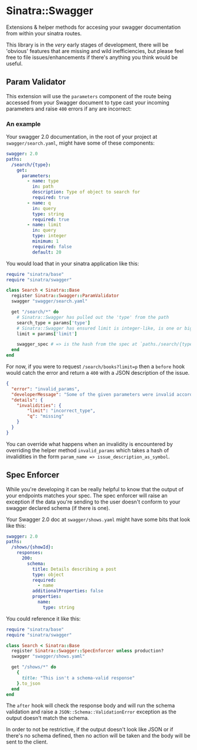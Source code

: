 # Sinatra::Swagger

Extensions & helper methods for accesing your swagger documentation from within your sinatra routes.

This library is in the *very* early stages of development, there will be 'obvious' features that are missing and wild inefficiencies, but please feel free to file issues/enhancements if there's anything you think would be useful.

## Param Validator

This extension will use the `parameters` component of the route being accessed from your Swagger document to type cast your incoming parameters and raise `400` errors if any are incorrect:

### An example

Your swagger 2.0 documentation, in the root of your project at `swagger/search.yaml`, might have some of these components:

```yaml
swagger: 2.0
paths:
  /search/{type}:
    get:
      parameters:
        - name: type
          in: path
          description: Type of object to search for
          required: true
        - name: q
          in: query
          type: string
          required: true
        - name: limit
          in: query
          type: integer
          minimum: 1
          required: false
          default: 20
```

You would load that in your sinatra application like this:

```ruby
require "sinatra/base"
require "sinatra/swagger"

class Search < Sinatra::Base
  register Sinatra::Swagger::ParamValidator
  swagger "swagger/search.yaml"

  get "/search/*" do
    # Sinatra::Swagger has pulled out the 'type' from the path
    search_type = params['type']
    # Sinatra::Swagger has ensured limit is integer-like, is one or bigger, and will be set to 20 if not given by the user
    limit = params['limit']

    swagger_spec # => is the hash from the spec at `paths./search/{type}.get`
  end
end
```

For now, if you were to request `/search/books?limit=p` then a `before` hook would catch the error and return a `400` with a JSON description of the issue.

```json
{
  "error": "invalid_params",
  "developerMessage": "Some of the given parameters were invalid according to the Swagger spec.",
  "details": {
    "invalidities": {
        "limit": "incorrect_type",
        "q": "missing"
    }
  }
}
```

You can override what happens when an invalidity is encountered by overriding the helper method `invalid_params` which takes a hash of invalidities in the form `param_name => issue_description_as_symbol`.

## Spec Enforcer

While you're developing it can be really helpful to know that the output of your endpoints matches your spec. The spec enforcer will raise an exception if the data you're sending to the user doesn't conform to your swagger declared schema (if there is one).

Your Swagger 2.0 doc at `swagger/shows.yaml` might have some bits that look like this:

```yaml
swagger: 2.0
paths:
  /shows/{showId}:
    responses:
      200:
        schema:
          title: Details describing a post
          type: object
          required:
            - name
          additionalProperties: false
          properties:
            name:
              type: string
```

You could reference it like this:

```ruby
require "sinatra/base"
require "sinatra/swagger"

class Search < Sinatra::Base
  register Sinatra::Swagger::SpecEnforcer unless production?
  swagger "swagger/shows.yaml"

  get "/shows/*" do
    {
      title: "This isn't a schema-valid response"
    }.to_json
  end
end
```

The `after` hook will check the response body and will run the schema validation and raise a `JSON::Schema::ValidationError` exception as the output doesn't match the schema.

In order to not be restrictive, if the output doesn't look like JSON or if there's no schema defined, then no action will be taken and the body will be sent to the client.